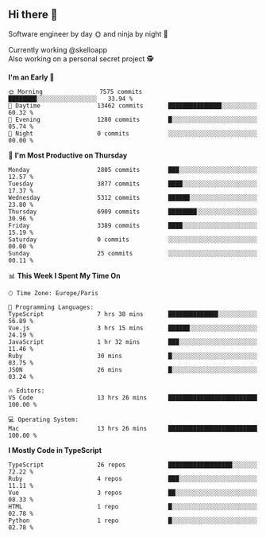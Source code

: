 ## Hi there 👋

Software engineer by day 🌞 and ninja by night 🌝

Currently working @skelloapp <br>
Also working on a personal secret project 🕵️

<!--START_SECTION:waka-->
**I'm an Early 🐤** 

```text
🌞 Morning                7575 commits        ████████░░░░░░░░░░░░░░░░░   33.94 % 
🌆 Daytime                13462 commits       ███████████████░░░░░░░░░░   60.32 % 
🌃 Evening                1280 commits        █░░░░░░░░░░░░░░░░░░░░░░░░   05.74 % 
🌙 Night                  0 commits           ░░░░░░░░░░░░░░░░░░░░░░░░░   00.00 % 
```
📅 **I'm Most Productive on Thursday** 

```text
Monday                   2805 commits        ███░░░░░░░░░░░░░░░░░░░░░░   12.57 % 
Tuesday                  3877 commits        ████░░░░░░░░░░░░░░░░░░░░░   17.37 % 
Wednesday                5312 commits        ██████░░░░░░░░░░░░░░░░░░░   23.80 % 
Thursday                 6909 commits        ████████░░░░░░░░░░░░░░░░░   30.96 % 
Friday                   3389 commits        ████░░░░░░░░░░░░░░░░░░░░░   15.19 % 
Saturday                 0 commits           ░░░░░░░░░░░░░░░░░░░░░░░░░   00.00 % 
Sunday                   25 commits          ░░░░░░░░░░░░░░░░░░░░░░░░░   00.11 % 
```


📊 **This Week I Spent My Time On** 

```text
🕑︎ Time Zone: Europe/Paris

💬 Programming Languages: 
TypeScript               7 hrs 38 mins       ██████████████░░░░░░░░░░░   56.89 % 
Vue.js                   3 hrs 15 mins       ██████░░░░░░░░░░░░░░░░░░░   24.19 % 
JavaScript               1 hr 32 mins        ███░░░░░░░░░░░░░░░░░░░░░░   11.46 % 
Ruby                     30 mins             █░░░░░░░░░░░░░░░░░░░░░░░░   03.75 % 
JSON                     26 mins             █░░░░░░░░░░░░░░░░░░░░░░░░   03.24 % 

🔥 Editors: 
VS Code                  13 hrs 26 mins      █████████████████████████   100.00 % 

💻 Operating System: 
Mac                      13 hrs 26 mins      █████████████████████████   100.00 % 
```

**I Mostly Code in TypeScript** 

```text
TypeScript               26 repos            ██████████████████░░░░░░░   72.22 % 
Ruby                     4 repos             ███░░░░░░░░░░░░░░░░░░░░░░   11.11 % 
Vue                      3 repos             ██░░░░░░░░░░░░░░░░░░░░░░░   08.33 % 
HTML                     1 repo              █░░░░░░░░░░░░░░░░░░░░░░░░   02.78 % 
Python                   1 repo              █░░░░░░░░░░░░░░░░░░░░░░░░   02.78 % 
```




<!--END_SECTION:waka-->

<!--
**antoinelncl/antoinelncl** is a ✨ _special_ ✨ repository because its `README.md` (this file) appears on your GitHub profile.

Here are some ideas to get you started:

- 🔭 I’m currently working on ...
- 🌱 I’m currently learning ...
- 👯 I’m looking to collaborate on ...
- 🤔 I’m looking for help with ...
- 💬 Ask me about ...
- 📫 How to reach me: ...
- 😄 Pronouns: ...
- ⚡ Fun fact: ...
-->
